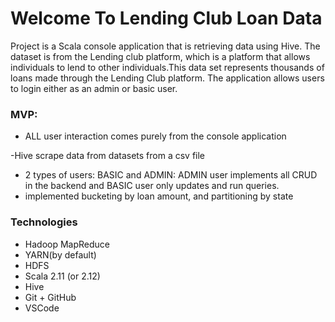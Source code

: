 #  Welcome To Lending Club Loan Data
Project is a Scala console application that is retrieving data using Hive. The dataset is from the Lending club platform,
which is a platform that allows individuals to lend to other individuals.This data set represents thousands of loans made through the Lending Club platform.
The application allows users to login either as an admin or basic user.
### MVP:
- ALL user interaction comes purely from the console application

-Hive scrape data from datasets from a csv file
- 2 types of users: BASIC and ADMIN: ADMIN user implements all CRUD in the backend and BASIC user only updates and run queries. 
- implemented bucketing by loan amount, and partitioning by state
### Technologies
- Hadoop MapReduce
- YARN(by default) 
- HDFS
- Scala 2.11 (or 2.12)
- Hive
- Git + GitHub
- VSCode
